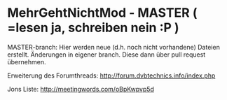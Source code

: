 # MehrGehtNichtMod - MASTER ( =lesen ja, schreiben nein :P )

MASTER-branch: Hier werden neue (d.h. noch nicht vorhandene) Dateien erstellt. Änderungen in eigener branch. Diese dann über pull request übernehmen.

Erweiterung des Forumthreads: http://forum.dvbtechnics.info/index.php

Jons Liste: http://meetingwords.com/oBpKwpvp5d
